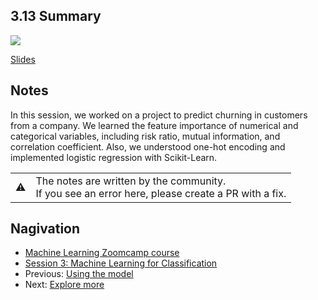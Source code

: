 
## 3.13 Summary

<a href="https://www.youtube.com/watch?v=Zz6oRGsJkW4&list=PL3MmuxUbc_hIhxl5Ji8t4O6lPAOpHaCLR"><img src="images/thumbnail-3-13.jpg"></a>

[Slides](https://www.slideshare.net/AlexeyGrigorev/ml-zoomcamp-3-machine-learning-for-classification)


## Notes

In this session, we worked on a project to predict churning in customers from a company. We learned the feature importance of numerical and categorical variables, including risk ratio, mutual information, and correlation coefficient. Also, we understood one-hot encoding and implemented logistic regression with Scikit-Learn. 

<table>
   <tr>
      <td>⚠️</td>
      <td>
         The notes are written by the community. <br>
         If you see an error here, please create a PR with a fix.
      </td>
   </tr>
</table>


## Nagivation

* [Machine Learning Zoomcamp course](../)
* [Session 3: Machine Learning for Classification](./)
* Previous: [Using the model](12-using-log-reg.md)
* Next: [Explore more](14-explore-more.md)